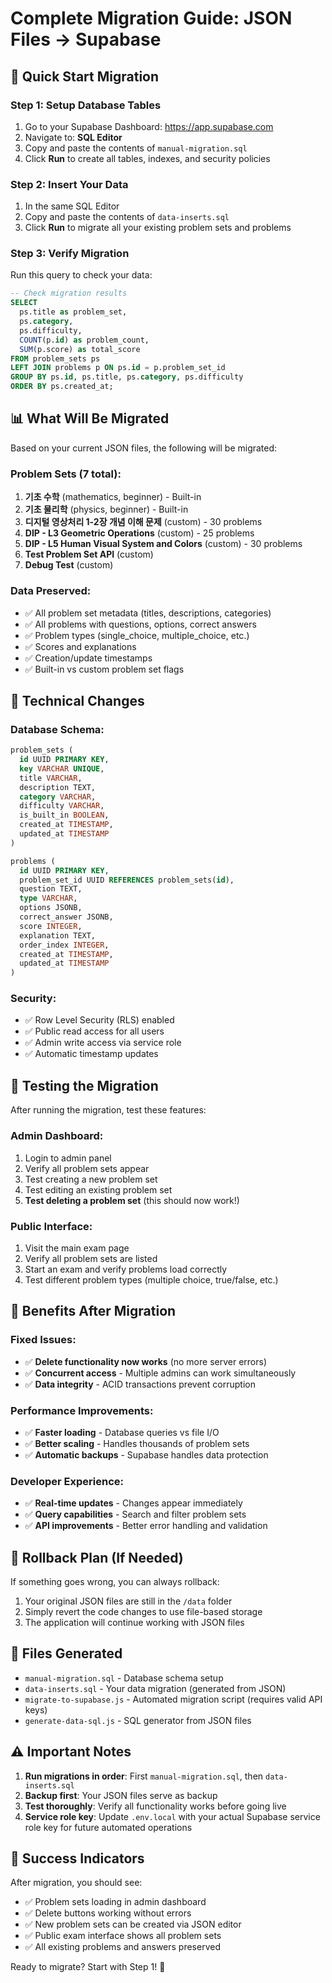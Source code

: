 # Complete Migration Guide: JSON Files → Supabase

## 🚀 Quick Start Migration

### Step 1: Setup Database Tables
1. Go to your Supabase Dashboard: https://app.supabase.com
2. Navigate to: **SQL Editor**
3. Copy and paste the contents of `manual-migration.sql`
4. Click **Run** to create all tables, indexes, and security policies

### Step 2: Insert Your Data
1. In the same SQL Editor
2. Copy and paste the contents of `data-inserts.sql`
3. Click **Run** to migrate all your existing problem sets and problems

### Step 3: Verify Migration
Run this query to check your data:
```sql
-- Check migration results
SELECT 
  ps.title as problem_set,
  ps.category,
  ps.difficulty,
  COUNT(p.id) as problem_count,
  SUM(p.score) as total_score
FROM problem_sets ps
LEFT JOIN problems p ON ps.id = p.problem_set_id
GROUP BY ps.id, ps.title, ps.category, ps.difficulty
ORDER BY ps.created_at;
```

## 📊 What Will Be Migrated

Based on your current JSON files, the following will be migrated:

### Problem Sets (7 total):
1. **기초 수학** (mathematics, beginner) - Built-in
2. **기초 물리학** (physics, beginner) - Built-in  
3. **디지털 영상처리 1-2장 개념 이해 문제** (custom) - 30 problems
4. **DIP - L3 Geometric Operations** (custom) - 25 problems
5. **DIP - L5 Human Visual System and Colors** (custom) - 30 problems
6. **Test Problem Set API** (custom) 
7. **Debug Test** (custom)

### Data Preserved:
- ✅ All problem set metadata (titles, descriptions, categories)
- ✅ All problems with questions, options, correct answers
- ✅ Problem types (single_choice, multiple_choice, etc.)
- ✅ Scores and explanations
- ✅ Creation/update timestamps
- ✅ Built-in vs custom problem set flags

## 🔧 Technical Changes

### Database Schema:
```sql
problem_sets (
  id UUID PRIMARY KEY,
  key VARCHAR UNIQUE,
  title VARCHAR,
  description TEXT,
  category VARCHAR,
  difficulty VARCHAR,
  is_built_in BOOLEAN,
  created_at TIMESTAMP,
  updated_at TIMESTAMP
)

problems (
  id UUID PRIMARY KEY,
  problem_set_id UUID REFERENCES problem_sets(id),
  question TEXT,
  type VARCHAR,
  options JSONB,
  correct_answer JSONB,
  score INTEGER,
  explanation TEXT,
  order_index INTEGER,
  created_at TIMESTAMP,
  updated_at TIMESTAMP
)
```

### Security:
- ✅ Row Level Security (RLS) enabled
- ✅ Public read access for all users
- ✅ Admin write access via service role
- ✅ Automatic timestamp updates

## 🧪 Testing the Migration

After running the migration, test these features:

### Admin Dashboard:
1. Login to admin panel
2. Verify all problem sets appear
3. Test creating a new problem set
4. Test editing an existing problem set  
5. **Test deleting a problem set** (this should now work!)

### Public Interface:
1. Visit the main exam page
2. Verify all problem sets are listed
3. Start an exam and verify problems load correctly
4. Test different problem types (multiple choice, true/false, etc.)

## 🎯 Benefits After Migration

### Fixed Issues:
- ✅ **Delete functionality now works** (no more server errors)
- ✅ **Concurrent access** - Multiple admins can work simultaneously
- ✅ **Data integrity** - ACID transactions prevent corruption

### Performance Improvements:
- ✅ **Faster loading** - Database queries vs file I/O
- ✅ **Better scaling** - Handles thousands of problem sets
- ✅ **Automatic backups** - Supabase handles data protection

### Developer Experience:
- ✅ **Real-time updates** - Changes appear immediately
- ✅ **Query capabilities** - Search and filter problem sets
- ✅ **API improvements** - Better error handling and validation

## 🔄 Rollback Plan (If Needed)

If something goes wrong, you can always rollback:
1. Your original JSON files are still in the `/data` folder
2. Simply revert the code changes to use file-based storage
3. The application will continue working with JSON files

## 📁 Files Generated

- `manual-migration.sql` - Database schema setup
- `data-inserts.sql` - Your data migration (generated from JSON)
- `migrate-to-supabase.js` - Automated migration script (requires valid API keys)
- `generate-data-sql.js` - SQL generator from JSON files

## ⚠️ Important Notes

1. **Run migrations in order**: First `manual-migration.sql`, then `data-inserts.sql`
2. **Backup first**: Your JSON files serve as backup
3. **Test thoroughly**: Verify all functionality works before going live
4. **Service role key**: Update `.env.local` with your actual Supabase service role key for future automated operations

## 🎉 Success Indicators

After migration, you should see:
- ✅ Problem sets loading in admin dashboard
- ✅ Delete buttons working without errors
- ✅ New problem sets can be created via JSON editor
- ✅ Public exam interface shows all problem sets
- ✅ All existing problems and answers preserved

Ready to migrate? Start with Step 1! 🚀